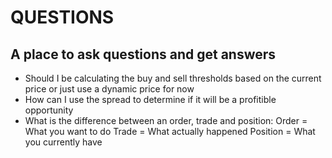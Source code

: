 # QUESTIONS
## A place to ask questions and get answers

- Should I be calculating the buy and sell thresholds based on the current price or just use a dynamic price for now
- How can I use the spread to determine if it will be a profitible opportunity
- What is the difference between an order, trade and position:
Order = What you want to do
Trade = What actually happened
Position = What you currently have
